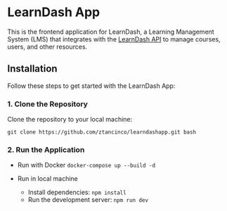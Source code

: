 # LearnDash App

This is the frontend application for LearnDash, a Learning Management System (LMS) that integrates with the [LearnDash API](https://github.com/ztancinco/learndashapp) to manage courses, users, and other resources.

## Installation

Follow these steps to get started with the LearnDash App:

### 1. Clone the Repository

Clone the repository to your local machine:

`git clone https://github.com/ztancinco/learndashapp.git bash`

### 2.  Run the Application 

- Run with Docker
`docker-compose up --build -d`

- Run in local machine
  - Install dependencies:
   `npm install`
  - Run the development server:
  `npm run dev`

